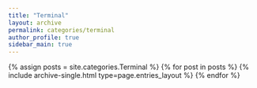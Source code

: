 ```yaml
---
title: "Terminal"
layout: archive
permalink: categories/terminal
author_profile: true
sidebar_main: true
---
```


{% assign posts = site.categories.Terminal %}
{% for post in posts %} {% include archive-single.html type=page.entries_layout %} {% endfor %}
